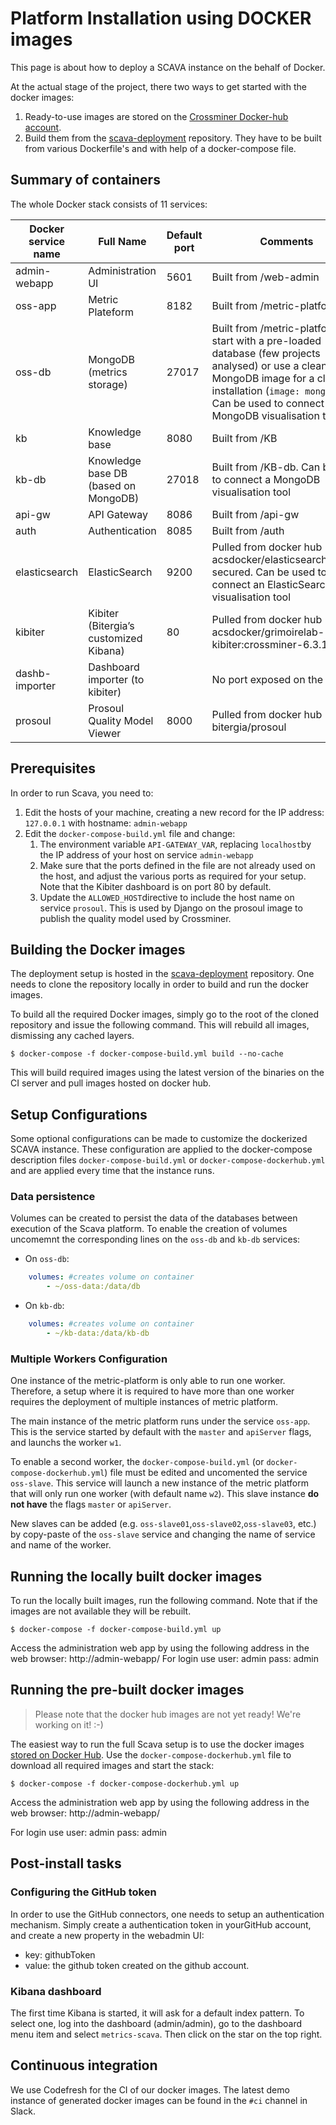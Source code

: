 
# Platform Installation using DOCKER images

This page is about how to deploy a SCAVA instance on the behalf of Docker.

At the actual stage of the project, there two ways to get started with the docker images:
1. Ready-to-use images are stored on the [Crossminer Docker-hub account](https://hub.docker.com/u/crossminer/).
1. Build them from the [scava-deployment](https://github.com/crossminer/scava-deployment) repository. They have to be built from various Dockerfile's and with help of a docker-compose file.

## Summary of containers

The whole Docker stack consists of 11 services:

|Docker service name|Full Name|Default port| Comments |
|---|---|---|---|
|admin-webapp|Administration UI| 5601 | Built from /web-admin |
|oss-app|Metric Plateform| 8182 | Built from /metric-platform |
|oss-db|MongoDB (metrics storage)| 27017 | Built from /metric-platform to start with a pre-loaded database (few projects analysed) or use a clean MongoDB image for a clean installation (`image: mongo:3.4`). Can be used to connect a MongoDB visualisation tool |
|kb|Knowledge base| 8080 | Built from /KB |
|kb-db|Knowledge base DB (based on MongoDB)| 27018 | Built from /KB-db. Can be used to connect a MongoDB visualisation tool |
|api-gw|API Gateway| 8086 | Built from /api-gw |
|auth|Authentication| 8085 | Built from /auth |
|elasticsearch|ElasticSearch| 9200 | Pulled from docker hub acsdocker/elasticsearch:6.3.1-secured. Can be used to connect an ElasticSearch visualisation tool |
|kibiter|Kibiter (Bitergia’s customized Kibana)| 80 | Pulled from docker hub acsdocker/grimoirelab-kibiter:crossminer-6.3.1 |
|dashb-importer|Dashboard importer (to kibiter)| | No port exposed on the host |
|prosoul|Prosoul Quality Model Viewer| 8000 | Pulled from docker hub bitergia/prosoul |

## Prerequisites

In order to run Scava, you need to:

1. Edit the hosts of your machine, creating a new record for the IP address: `127.0.0.1` with hostname: `admin-webapp`
1. Edit the `docker-compose-build.yml` file and change:
    1. The environment variable `API-GATEWAY_VAR`, replacing `localhost`by the IP address of your host on service `admin-webapp`
    1. Make sure that the ports defined in the file are not already used on the host, and adjust the various ports as required for your setup. Note that the Kibiter dashboard is on port 80 by default.
    1. Update the `ALLOWED_HOST`directive to include the host name on service `prosoul`. This is used by Django on the prosoul image to publish the quality model used by Crossminer.
    
## Building the Docker images

The deployment setup is hosted in the [scava-deployment](https://github.com/crossminer/scava-deployment) repository. One needs to clone the repository locally in order to build and run the docker images.

To build all the required Docker images, simply go to the root of the cloned repository and issue the following command. This will rebuild all images, dismissing any cached layers.

```
$ docker-compose -f docker-compose-build.yml build --no-cache
```
This will build required images using the latest version of the binaries on the CI server and pull images hosted on docker hub.
    
## Setup Configurations
Some optional configurations can be made to customize the dockerized SCAVA instance. These configuration are applied to the docker-compose description files `docker-compose-build.yml` or `docker-compose-dockerhub.yml` and are applied every time that the instance runs.

### Data persistence
Volumes can be created to persist the data of the databases between execution of the Scava platform. To enable the creation of volumes uncomemnt the corresponding lines on the `oss-db` and `kb-db` services:

* On `oss-db`:
```yaml
    volumes: #creates volume on container
        - ~/oss-data:/data/db
```

* On `kb-db`:
```yaml
    volumes: #creates volume on container
        - ~/kb-data:/data/kb-db
```
### Multiple Workers Configuration
One instance of the metric-platform is only able to run one worker. Therefore, a setup where it is required to have more than one worker requires the deployment of multiple instances of metric platform.

The main instance of the metric platform runs under the service `oss-app`. This is the service started by default with the `master` and `apiServer` flags, and launchs the worker `w1`.

To enable a second worker, the `docker-compose-build.yml` (or `docker-compose-dockerhub.yml`) file must be edited and uncomented the service `oss-slave`. This service will launch a new instance of the metric platform that will only run one worker (with default name `w2`). This slave instance **do not have** the flags `master` or `apiServer`.

New slaves can be added (e.g. `oss-slave01`,`oss-slave02`,`oss-slave03`, etc.) by copy-paste of the `oss-slave` service and changing the name of service and name of the worker.
    
## Running the locally built docker images

To run the locally built images, run the following command. Note that if the images are not available they will be rebuilt.

```
$ docker-compose -f docker-compose-build.yml up
```

Access the administration web app by using the following address in the web browser: http://admin-webapp/
For login use user: admin  pass: admin

## Running the pre-built docker images

> Please note that the docker hub images are not yet ready! We're working on it! :-)

The easiest way to run the full Scava setup is to use the docker images [stored on Docker Hub](https://hub.docker.com/r/crossminer/). Use the `docker-compose-dockerhub.yml` file to download all required images and start the stack:

```
$ docker-compose -f docker-compose-dockerhub.yml up
```
Access the administration web app by using the following address in the web browser: http://admin-webapp/

For login use user: admin  pass: admin

## Post-install tasks

### Configuring the GitHub token

In order to use the GitHub connectors, one needs to setup an authentication mechanism. Simply create a authentication token in yourGitHub account, and create a new property in the webadmin UI:

* key: githubToken
* value: the github token created on the github account.

### Kibana dashboard

The first time Kibana is started, it will ask for a default index pattern. To select one, log into the dashboard (admin/admin), go to the dashboard menu item and select `metrics-scava`. Then click on the star on the top right. 

## Continuous integration

We use Codefresh for the CI of our docker images. The latest demo instance of generated docker images can be found in the `#ci` channel in Slack.
